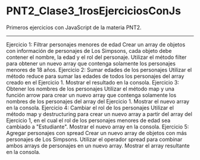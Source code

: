 # PNT2_Clase3_1rosEjerciciosConJs
Primeros ejercicios con JavaScript de la materia PNT2.
******************************************************
Ejercicio 1: Filtrar personajes menores de edad
Crear un array de objetos con información de personajes de Los Simpsons, cada
objeto debe contener el nombre, la edad y el rol del personaje. Utilizar el método
filter para obtener un nuevo array que contenga solamente los personajes
menores de 18 años.
Ejercicio 2: Sumar edades de los personajes
Utilizar el método reduce para sumar las edades de todos los personajes del array
creado en el Ejercicio 1. Mostrar el resultado en la consola.
Ejercicio 3: Obtener los nombres de los personajes
Utilizar el método map y una función arrow para crear un nuevo array que contenga
solamente los nombres de los personajes del array del Ejercicio 1. Mostrar el nuevo
array en la consola.
Ejercicio 4: Cambiar el rol de los personajes
Utilizar el método map y destructuring para crear un nuevo array a partir del array
del Ejercicio 1, en el cual el rol de los personajes menores de edad sea cambiado a
"Estudiante". Mostrar el nuevo array en la consola.
Ejercicio 5: Agregar personajes con spread
Crear un nuevo array de objetos con más personajes de Los Simpsons. Utilizar el
operador spread para combinar ambos arrays de personajes en un nuevo array.
Mostrar el array resultante en la consola.
